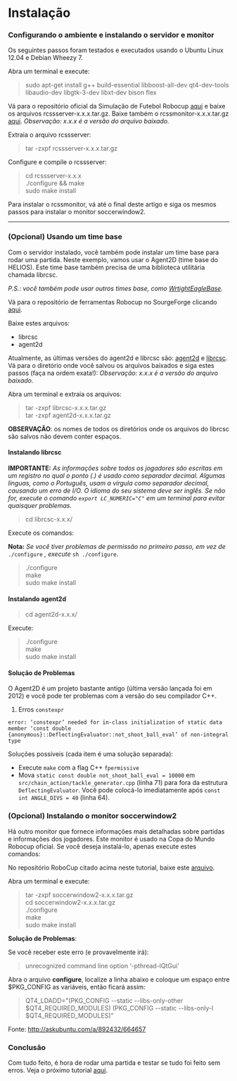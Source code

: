 # Instalação

### Configurando o ambiente e instalando o servidor e monitor

Os seguintes passos foram testados e executados usando o Ubuntu Linux 12.04 e Debian Wheezy 7.

Abra um terminal e execute:

> sudo apt-get install g++ build-essential libboost-all-dev qt4-dev-tools libaudio-dev libgtk-3-dev libxt-dev bison flex

Vá para o repositório oficial da Simulação de Futebol Robocup [aqui](https://github.com/rcsoccersim/rcssserver/releases) e baixe os arquivos rcssserver-x.x.x.tar.gz. Baixe também o rcssmonitor-x.x.x.tar.gz [aqui](https://github.com/rcsoccersim/rcssmonitor/releases).
_Observação: x.x.x é a versão do arquivo baixado._

Extraia o arquivo rcssserver:
> tar -zxpf rcssserver-x.x.x.tar.gz

Configure e compile o rcssserver:
> cd rcssserver-x.x.x  
> ./configure && make  
> sudo make install

Para instalar o rcssmonitor, vá até o final deste artigo e siga os mesmos passos para instalar o monitor soccerwindow2.

____________________________________________________________________________________

### (Opcional) Usando um time base 

Com o servidor instalado, você também pode instalar um time base para rodar uma partida. Neste exemplo, vamos usar o Agent2D (time base do HELIOS).
Este time base também precisa de uma biblioteca utilitária chamada librcsc.

_P.S.: você também pode usar outros times base, como [WrtightEagleBase](https://github.com/wrighteagle2d/wrighteaglebase)._

Vá para o repositório de ferramentas Robocup no SourgeForge clicando [aqui](http://en.sourceforge.jp/projects/rctools/releases/).

Baixe estes arquivos:
- librcsc
- agent2d

Atualmente, as últimas versões do agent2d e librcsc são: [agent2d](https://osdn.net/projects/rctools/releases/55186) e [librcsc](https://osdn.net/projects/rctools/releases/p3777). Vá para o diretório onde você salvou os arquivos baixados e siga estes passos (faça na ordem exata!): _Observação: x.x.x é a versão do arquivo baixado._

Abra um terminal e extraia os arquivos:

> tar -zxpf librcsc-x.x.x.tar.gz  
> tar -zxpf agent2d-x.x.x.tar.gz

**OBSERVAÇÃO**: os nomes de todos os diretórios onde os arquivos do librcsc são salvos não devem conter espaços.

#### Instalando librcsc

**IMPORTANTE:** _As informações sobre todos os jogadores são escritas em um registro no qual o ponto (.) é usado como separador decimal. Algumas línguas, como o Português, usam a vírgula como separador decimal, causando um erro de I/O. 
O idioma do seu sistema deve ser inglês. Se não for, execute o comando `export LC_NUMERIC="C"` em um terminal para evitar quaisquer problemas._

> cd librcsc-x.x.x/

Execute os comandos:

**Nota:** _Se você tiver problemas de permissão no primeiro passo, em vez de_ `./configure` _, execute_ `sh ./configure`.

> ./configure  
> make  
> sudo make install

#### Instalando agent2d

> cd agent2d-x.x.x/

Execute: 

> ./configure  
> make  
> sudo make install

#### Solução de Problemas

O Agent2D é um projeto bastante antigo (última versão lançada foi em 2012) e você pode ter problemas com a versão do seu compilador C++.

1. Erros `constexpr`

`error: ‘constexpr’ needed for in-class initialization of static data member ‘const double {anonymous}::DeflectingEvaluator::not_shoot_ball_eval’ of non-integral type`

Soluções possíveis (cada item é uma solução separada):
- Execute `make` com a flag C++ `fpermissive`
- Mova `static const double not_shoot_ball_eval = 10000` em `src/chain_action/tackle_generator.cpp` (linha 71) para fora da estrutura `DeflectingEvaluator`. Você pode colocá-lo imediatamente após `const int ANGLE_DIVS = 40` (linha 64).

### (Opcional) Instalando o monitor soccerwindow2

Há outro monitor que fornece informações mais detalhadas sobre partidas e informações dos jogadores. Este monitor é usado na Copa do Mundo Robocup oficial. Se você deseja instalá-lo, apenas execute estes comandos:

No repositório RoboCup citado acima neste tutorial, baixe este [arquivo](https://osdn.net/projects/rctools/releases/p4886).

Abra um terminal e execute:

> tar -zxpf soccerwindow2-x.x.x.tar.gz  
> cd soccerwindow2-x.x.x.tar.gz   
> ./configure  
> make  
> sudo make install

**Solução de Problemas**:

Se você receber este erro (e provavelmente irá):

> unrecognized command line option ‘-pthread-lQtGui’

Abra o arquivo **configure**, localize a linha abaixo e coloque um espaço entre $PKG_CONFIG as variáveis, então ficará assim:

> QT4_LDADD="$($PKG_CONFIG --static --libs-only-other $QT4_REQUIRED_MODULES) $($PKG_CONFIG --static --libs-only-l $QT4_REQUIRED_MODULES)"

Fonte: http://askubuntu.com/a/892432/664657

### Conclusão

Com tudo feito, é hora de rodar uma partida e testar se tudo foi feito sem erros. 
Veja o próximo tutorial [aqui](https://github.com/herodrigues/robocup2d-tutorial/blob/master/sections/running-a-match-with-agent2d.md).